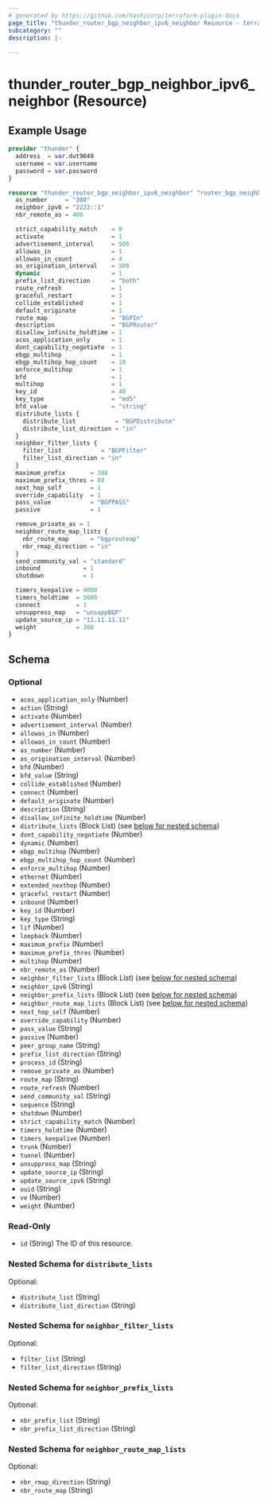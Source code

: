 ```yaml
---
# generated by https://github.com/hashicorp/terraform-plugin-docs
page_title: "thunder_router_bgp_neighbor_ipv6_neighbor Resource - terraform-provider-thunder"
subcategory: ""
description: |-
  
---
```


# thunder_router_bgp_neighbor_ipv6_neighbor (Resource)



## Example Usage

```terraform
provider "thunder" {
  address  = var.dut9049
  username = var.username
  password = var.password
}

resource "thunder_router_bgp_neighbor_ipv6_neighbor" "router_bgp_neighbor_ipv6_neighbor" {
  as_number     = "300"
  neighbor_ipv6 = "2222::1"
  nbr_remote_as = 400

  strict_capability_match    = 0
  activate                   = 1
  advertisement_interval     = 500
  allowas_in                 = 1
  allowas_in_count           = 4
  as_origination_interval    = 500
  dynamic                    = 1
  prefix_list_direction      = "both"
  route_refresh              = 1
  graceful_restart           = 1
  collide_established        = 1
  default_originate          = 1
  route_map                  = "BGPIn"
  description                = "BGPRouter"
  disallow_infinite_holdtime = 1
  acos_application_only      = 1
  dont_capability_negotiate  = 1
  ebgp_multihop              = 1
  ebgp_multihop_hop_count    = 10
  enforce_multihop           = 1
  bfd                        = 1
  multihop                   = 1
  key_id                     = 40
  key_type                   = "md5"
  bfd_value                  = "string"
  distribute_lists {
    distribute_list           = "BGPDistribute"
    distribute_list_direction = "in"
  }
  neighbor_filter_lists {
    filter_list           = "BGPFilter"
    filter_list_direction = "in"
  }
  maximum_prefix       = 300
  maximum_prefix_thres = 80
  next_hop_self        = 1
  override_capability  = 1
  pass_value           = "BGPPASS"
  passive              = 1

  remove_private_as = 1
  neighbor_route_map_lists {
    nbr_route_map      = "bgprouteap"
    nbr_rmap_direction = "in"
  }
  send_community_val = "standard"
  inbound            = 1
  shutdown           = 1

  timers_keepalive = 4000
  timers_holdtime  = 5000
  connect          = 1
  unsuppress_map   = "unsuppBGP"
  update_source_ip = "11.11.11.11"
  weight           = 300
}
```

<!-- schema generated by tfplugindocs -->
## Schema

### Optional

- `acos_application_only` (Number)
- `action` (String)
- `activate` (Number)
- `advertisement_interval` (Number)
- `allowas_in` (Number)
- `allowas_in_count` (Number)
- `as_number` (Number)
- `as_origination_interval` (Number)
- `bfd` (Number)
- `bfd_value` (String)
- `collide_established` (Number)
- `connect` (Number)
- `default_originate` (Number)
- `description` (String)
- `disallow_infinite_holdtime` (Number)
- `distribute_lists` (Block List) (see [below for nested schema](#nestedblock--distribute_lists))
- `dont_capability_negotiate` (Number)
- `dynamic` (Number)
- `ebgp_multihop` (Number)
- `ebgp_multihop_hop_count` (Number)
- `enforce_multihop` (Number)
- `ethernet` (Number)
- `extended_nexthop` (Number)
- `graceful_restart` (Number)
- `inbound` (Number)
- `key_id` (Number)
- `key_type` (String)
- `lif` (Number)
- `loopback` (Number)
- `maximum_prefix` (Number)
- `maximum_prefix_thres` (Number)
- `multihop` (Number)
- `nbr_remote_as` (Number)
- `neighbor_filter_lists` (Block List) (see [below for nested schema](#nestedblock--neighbor_filter_lists))
- `neighbor_ipv6` (String)
- `neighbor_prefix_lists` (Block List) (see [below for nested schema](#nestedblock--neighbor_prefix_lists))
- `neighbor_route_map_lists` (Block List) (see [below for nested schema](#nestedblock--neighbor_route_map_lists))
- `next_hop_self` (Number)
- `override_capability` (Number)
- `pass_value` (String)
- `passive` (Number)
- `peer_group_name` (String)
- `prefix_list_direction` (String)
- `process_id` (String)
- `remove_private_as` (Number)
- `route_map` (String)
- `route_refresh` (Number)
- `send_community_val` (String)
- `sequence` (String)
- `shutdown` (Number)
- `strict_capability_match` (Number)
- `timers_holdtime` (Number)
- `timers_keepalive` (Number)
- `trunk` (Number)
- `tunnel` (Number)
- `unsuppress_map` (String)
- `update_source_ip` (String)
- `update_source_ipv6` (String)
- `uuid` (String)
- `ve` (Number)
- `weight` (Number)

### Read-Only

- `id` (String) The ID of this resource.

<a id="nestedblock--distribute_lists"></a>
### Nested Schema for `distribute_lists`

Optional:

- `distribute_list` (String)
- `distribute_list_direction` (String)


<a id="nestedblock--neighbor_filter_lists"></a>
### Nested Schema for `neighbor_filter_lists`

Optional:

- `filter_list` (String)
- `filter_list_direction` (String)


<a id="nestedblock--neighbor_prefix_lists"></a>
### Nested Schema for `neighbor_prefix_lists`

Optional:

- `nbr_prefix_list` (String)
- `nbr_prefix_list_direction` (String)


<a id="nestedblock--neighbor_route_map_lists"></a>
### Nested Schema for `neighbor_route_map_lists`

Optional:

- `nbr_rmap_direction` (String)
- `nbr_route_map` (String)


